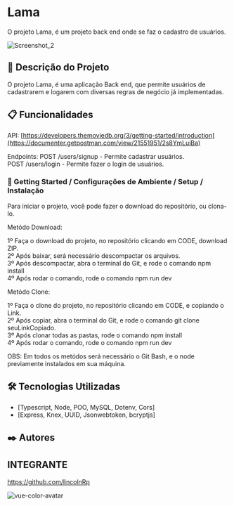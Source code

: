 # Lama

O projeto Lama, é um projeto back end onde se faz o cadastro de usuários.

![Screenshot_2](https://user-images.githubusercontent.com/93271677/202273467-f7a5f6c4-eac1-4c6d-9d75-44796079ea6c.png)


## 🚀 Descrição do Projeto

O projeto Lama, é uma aplicação Back end, que permite usuários de cadastrarem e logarem com diversas regras de negócio já implementadas.

## 📋 Funcionalidades

API: [https://developers.themoviedb.org/3/getting-started/introduction](https://documenter.getpostman.com/view/21551951/2s8YmLuiBa) </br>


Endpoints:  POST /users/signup - Permite cadastrar usuários. </br>
            POST /users/login - Permite fazer o login de usuários. </br>


### 🔧 Getting Started / Configurações de Ambiente / Setup / Instalação

Para iniciar o projeto, você pode fazer o download do repositório, ou clona-lo.

Metódo Download:

1º Faça o download do projeto, no repositório clicando em CODE, download ZIP. </br>
2º Após baixar, será necessário descompactar os arquivos. </br>
3º Após descompactar, abra o terminal do Git, e rode o comando npm install </br>
4º Após rodar o comando, rode o comando npm run dev

Metódo Clone:

1º Faça o clone do projeto, no repositório clicando em CODE, e copiando o Link. </br>
2º Após copiar, abra o terminal do Git, e rode o comando git clone seuLinkCopiado. </br>
3º Após clonar todas as pastas, rode o comando npm install </br>
4º Após rodar o comando, rode o comando npm run dev

OBS: Em todos os metódos será necessário o Git Bash, e o node previamente instalados em sua máquina.

## 🛠️ Tecnologias Utilizadas

* [Typescript, Node, POO, MySQL, Dotenv, Cors]
* [Express, Knex, UUID, Jsonwebtoken, bcryptjs] 


## ✒️ Autores

## INTEGRANTE
https://github.com/lincolnRp

![vue-color-avatar](https://user-images.githubusercontent.com/93271677/195719553-fa3bdb3c-7fb0-41bb-b6f2-9ca6ef6b26de.png)

